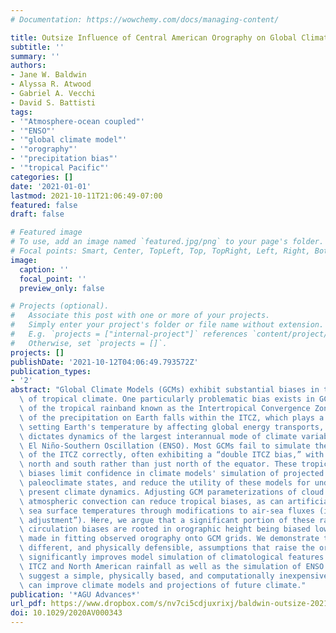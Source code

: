 ```yaml
---
# Documentation: https://wowchemy.com/docs/managing-content/

title: Outsize Influence of Central American Orography on Global Climate
subtitle: ''
summary: ''
authors:
- Jane W. Baldwin
- Alyssa R. Atwood
- Gabriel A. Vecchi
- David S. Battisti
tags:
- '"Atmosphere-ocean coupled"'
- '"ENSO"'
- '"global climate model"'
- '"orography"'
- '"precipitation bias"'
- '"tropical Pacific"'
categories: []
date: '2021-01-01'
lastmod: 2021-10-11T21:06:49-07:00
featured: false
draft: false

# Featured image
# To use, add an image named `featured.jpg/png` to your page's folder.
# Focal points: Smart, Center, TopLeft, Top, TopRight, Left, Right, BottomLeft, Bottom, BottomRight.
image:
  caption: ''
  focal_point: ''
  preview_only: false

# Projects (optional).
#   Associate this post with one or more of your projects.
#   Simply enter your project's folder or file name without extension.
#   E.g. `projects = ["internal-project"]` references `content/project/deep-learning/index.md`.
#   Otherwise, set `projects = []`.
projects: []
publishDate: '2021-10-12T04:06:49.793572Z'
publication_types:
- '2'
abstract: "Global Climate Models (GCMs) exhibit substantial biases in their simulation\
  \ of tropical climate. One particularly problematic bias exists in GCMs' simulation\
  \ of the tropical rainband known as the Intertropical Convergence Zone (ITCZ). Much\
  \ of the precipitation on Earth falls within the ITCZ, which plays a key role in\
  \ setting Earth's temperature by affecting global energy transports, and partially\
  \ dictates dynamics of the largest interannual mode of climate variability: The\
  \ El Niño-Southern Oscillation (ENSO). Most GCMs fail to simulate the mean state\
  \ of the ITCZ correctly, often exhibiting a “double ITCZ bias,” with rainbands both\
  \ north and south rather than just north of the equator. These tropical mean state\
  \ biases limit confidence in climate models' simulation of projected future and\
  \ paleoclimate states, and reduce the utility of these models for understanding\
  \ present climate dynamics. Adjusting GCM parameterizations of cloud processes and\
  \ atmospheric convection can reduce tropical biases, as can artificially correcting\
  \ sea surface temperatures through modifications to air-sea fluxes (i.e., “flux\
  \ adjustment”). Here, we argue that a significant portion of these rainfall and\
  \ circulation biases are rooted in orographic height being biased low due to assumptions\
  \ made in fitting observed orography onto GCM grids. We demonstrate that making\
  \ different, and physically defensible, assumptions that raise the orographic height\
  \ significantly improves model simulation of climatological features such as the\
  \ ITCZ and North American rainfall as well as the simulation of ENSO. These findings\
  \ suggest a simple, physically based, and computationally inexpensive method that\
  \ can improve climate models and projections of future climate."
publication: '*AGU Advances*'
url_pdf: https://www.dropbox.com/s/nv7ci5cdjuxrixj/baldwin-outsize-2021.pdf?dl=0
doi: 10.1029/2020AV000343
---
```


